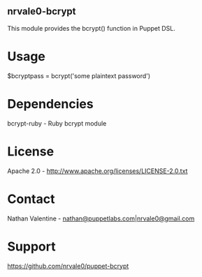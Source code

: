 nrvale0-bcrypt
--------------
This module provides the bcrypt() function in Puppet DSL.

# Usage
$bcryptpass = bcrypt('some plaintext password')

# Dependencies
bcrypt-ruby - Ruby bcrypt module

# License
Apache 2.0 - http://www.apache.org/licenses/LICENSE-2.0.txt

# Contact
Nathan Valentine - nathan@puppetlabs.com|nrvale0@gmail.com

# Support
https://github.com/nrvale0/puppet-bcrypt
